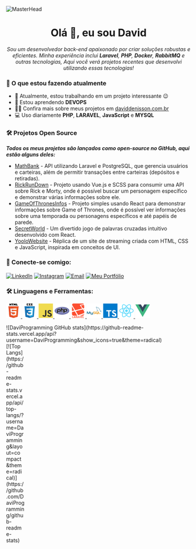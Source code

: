 ![MasterHead](https://i.pinimg.com/originals/02/01/1e/02011ec8554277b8c70bf22fb192123c.gif)

<h1 align="center">Olá 👋, eu sou David</h1>

<p align="center">
  <em>Sou um desenvolvedor back-end apaixonado por criar soluções robustas e eficientes. Minha experiência inclui <strong>Laravel</strong>, <strong>PHP</strong>, <strong>Docker</strong>, <strong>RabbitMQ</strong> e outras tecnologias,  Aqui você verá projetos recentes que desenvolvi utilizando essas tecnologias!</em>
</p>

### 💼 O que estou fazendo atualmente
- 🔭 Atualmente, estou trabalhando em um projeto interessante :wink:
- 🌱 Estou aprendendo <strong>DEVOPS</strong>
- 👨‍💻 Confira mais sobre meus projetos em [daviddenisson.com.br](https://daviddenisson.com.br/#projects)
- 💻 Uso diariamente <strong>PHP</strong>, <strong>LARAVEL</strong>, <strong>JavaScript</strong> e <strong>MYSQL</strong>

### 🛠️ Projetos Open Source
***Todos os meus projetos são lançados como open-source no GitHub, aqui estão alguns deles:***
- [MathBank](https://github.com/DaviProgramming/mathbank) - API utilizando Laravel e PostgreSQL, que gerencia usuários e carteiras, além de permitir transações entre carteiras (depósitos e retiradas).
- [RickRunDown](https://github.com/DaviProgramming/rickrundown) - Projeto usando Vue.js e SCSS para consumir uma API sobre Rick e Morty, onde é possível buscar um personagem específico e demonstrar várias informações sobre ele.
- [GameOfThronesInfos](https://github.com/DaviProgramming/GameOfThrones-React-Website) - Projeto simples usando React para demonstrar informações sobre Game of Thrones, onde é possível ver informações sobre uma temporada ou personagens específicos e até papéis de parede.
- [SecretWorld](https://github.com/DaviProgramming/secretword-reactproject) - Um divertido jogo de palavras cruzadas intuitivo desenvolvido com React.
- [YooloWebsite](https://github.com/DaviProgramming/Yoolo-Site-for-movies-and-series) - Réplica de um site de streaming criada com HTML, CSS e JavaScript, inspirada em conceitos de UI.

### 🤝 Conecte-se comigo:
<p align="left">
  <a href="https://www.linkedin.com/in/davidoliveiradev/" target="blank"><img align="center" src="https://raw.githubusercontent.com/dmhendricks/signature-social-icons/master/icons/round-flat-filled/50px/linkedin.png" alt="LinkedIn" height="40" width="40" /></a>
  <a href="https://instagram.com/asdavidoliveira" target="blank"><img align="center" src="https://raw.githubusercontent.com/dmhendricks/signature-social-icons/master/icons/round-flat-filled/50px/instagram.png" alt="Instagram" height="40" width="40" /></a>
  <a href="mailto:daviddenisson2014@gmail.com" target="blank"><img align="center" src="https://raw.githubusercontent.com/dmhendricks/signature-social-icons/master/icons/round-flat-filled/50px/mail.png" alt="Email" height="40" width="40" /></a>
  <a href="https://david-portfolio-plum.vercel.app/" target="blank"><img align="center" src="https://raw.githubusercontent.com/dmhendricks/signature-social-icons/master/icons/round-flat-filled/50px/website.png" alt="Meu Portfólio" height="40" width="40" /></a>
</p>

### 🛠️ Linguagens e Ferramentas:
<p align="left"> 
    <a href="https://getbootstrap.com" target="_blank" rel="noreferrer"> 
     <img src="https://raw.githubusercontent.com/devicons/devicon/master/icons/html5/html5-original-wordmark.svg" alt="HTML5" width="40" height="40" /> 
    </a>
    <a href="https://developer.mozilla.org/en-US/docs/Web/JavaScript" target="_blank" rel="noreferrer"> 
        <img src="https://raw.githubusercontent.com/devicons/devicon/master/icons/css3/css3-original-wordmark.svg" alt="CSS3" width="40" height="40" /> 
    </a>
    <a href="https://developer.mozilla.org/en-US/docs/Web/JavaScript" target="_blank" rel="noreferrer"> 
        <img src="https://raw.githubusercontent.com/devicons/devicon/master/icons/javascript/javascript-original.svg" alt="JavaScript" width="40" height="40" /> 
    </a>
    <a href="https://laravel.com/" target="_blank" rel="noreferrer">
        <img src="https://raw.githubusercontent.com/devicons/devicon/master/icons/php/php-original.svg" alt="PHP" width="40" height="40" /> 
    </a>
    <a href="https://laravel.com/" target="_blank" rel="noreferrer">
        <img src="https://raw.githubusercontent.com/devicons/devicon/master/icons/laravel/laravel-plain-wordmark.svg" alt="Laravel" width="40" height="40" /> 
    </a>
    <a href="https://www.mysql.com/" target="_blank" rel="noreferrer"> 
        <img src="https://raw.githubusercontent.com/devicons/devicon/master/icons/mysql/mysql-original-wordmark.svg" alt="MySQL" width="40" height="40" /> 
    </a>
    <a href="https://www.typescriptlang.org/" target="_blank" rel="noreferrer">
        <img src="https://raw.githubusercontent.com/devicons/devicon/1119b9f84c0290e0f0b38982099a2bd027a48bf1/icons/typescript/typescript-original.svg" alt="TypeScript" width="40" height="40" /> 
    </a>
    <a href="https://reactjs.org/" target="_blank" rel="noreferrer">
        <img src="https://raw.githubusercontent.com/devicons/devicon/1119b9f84c0290e0f0b38982099a2bd027a48bf1/icons/react/react-original.svg" alt="React" width="40" height="40" />
    </a>
    <a href="https://vuejs.org/" target="_blank" rel="noreferrer">
        <img src="https://raw.githubusercontent.com/devicons/devicon/1119b9f84c0290e0f0b38982099a2bd027a48bf1/icons/vuejs/vuejs-original.svg" alt="Vue.js" width="40" height="40" /> 
    </a>
</p>

<div align="left"> 
  ![DaviProgramming GitHub stats](https://github-readme-stats.vercel.app/api?username=DaviProgramming&show_icons=true&theme=radical)
  <div style="width:50px"> 
    [![Top Langs](https://github-readme-stats.vercel.app/api/top-langs/?username=DaviProgramming&layout=compact&theme=radical)](https://github.com/DaviProgramming/github-readme-stats)
  </div>
</div>
